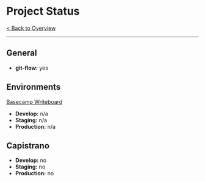 # Project Status
[< Back to Overview](../README.md)
***

## General

- **git-flow:** yes

## Environments
[Basecamp Writeboard](http://)  

- **Develop:** n/a 
- **Staging:** n/a 
- **Production:** n/a

## Capistrano
- **Develop:** no
- **Staging:** no
- **Production:** no


